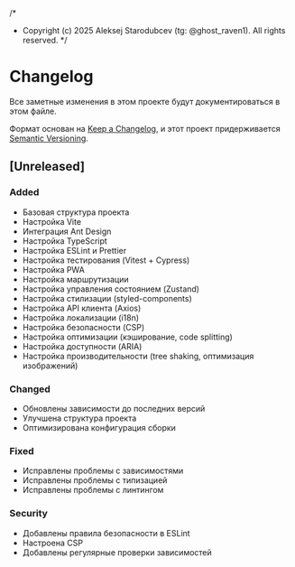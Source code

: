 /* 
 * Copyright (c) 2025 Aleksej Starodubcev (tg: @ghost_raven1). All rights reserved.
 */

# Changelog

Все заметные изменения в этом проекте будут документироваться в этом файле.

Формат основан на [Keep a Changelog](https://keepachangelog.com/en/1.0.0/),
и этот проект придерживается [Semantic Versioning](https://semver.org/spec/v2.0.0.html).

## [Unreleased]

### Added
- Базовая структура проекта
- Настройка Vite
- Интеграция Ant Design
- Настройка TypeScript
- Настройка ESLint и Prettier
- Настройка тестирования (Vitest + Cypress)
- Настройка PWA
- Настройка маршрутизации
- Настройка управления состоянием (Zustand)
- Настройка стилизации (styled-components)
- Настройка API клиента (Axios)
- Настройка локализации (i18n)
- Настройка безопасности (CSP)
- Настройка оптимизации (кэширование, code splitting)
- Настройка доступности (ARIA)
- Настройка производительности (tree shaking, оптимизация изображений)

### Changed
- Обновлены зависимости до последних версий
- Улучшена структура проекта
- Оптимизирована конфигурация сборки

### Fixed
- Исправлены проблемы с зависимостями
- Исправлены проблемы с типизацией
- Исправлены проблемы с линтингом

### Security
- Добавлены правила безопасности в ESLint
- Настроена CSP
- Добавлены регулярные проверки зависимостей 